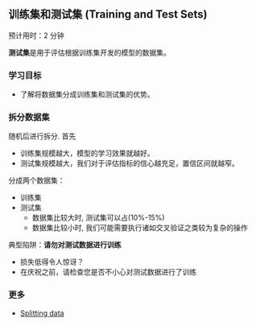 ## 训练集和测试集 (Training and Test Sets)

预计用时：2 分钟

**测试集**是用于评估根据训练集开发的模型的数据集。

### 学习目标

- 了解将数据集分成训练集和测试集的优势。

### 拆分数据集

随机后进行拆分. 首先

- 训练集规模越大，模型的学习效果就越好。
- 测试集规模越大，我们对于评估指标的信心越充足，置信区间就越窄。

分成两个数据集：

- 训练集
- 测试集
    - 数据集比较大时, 测试集可以占(10%-15%)
    - 数据集比较小时, 我们可能需要执行诸如交叉验证之类较为复杂的操作

典型陷阱：**请勿对测试数据进行训练**

- 损失低得令人惊讶？
- 在庆祝之前，请检查您是否不小心对测试数据进行了训练

### 更多

- [Splitting data](A-splitting-data.md)